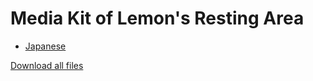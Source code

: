 # Media Kit of Lemon's Resting Area

- [Japanese](README.ja.md)

[Download all files](https://github.com/Lemon73-Computing/MediaKit/archive/refs/heads/main.zip)
